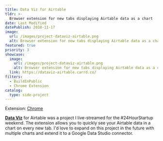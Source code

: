 ```yaml
---
title: Data Viz for Airtable
tldr: >-
  Browser extension for new tabs displaying Airtable data as a chart
date: Last Modified
datePublish: 2018-11-17
image:
  url: /images/project-dataviz-airtable.png
  alt: Browser extension for new tabs displaying Airtable data as a chart
featured: true
priority: 3
showcase:
  image:
    url: /images/project-dataviz-airtable.png
    alt: Browser extension for new tabs displaying Airtable data as a chart
  link: https://dataviz-airtable.carrd.co/
filters:
  - BuildInPublic
  - Chrome Extension
catalog:
  type: side-project
---
```


Extension: [Chrome](https://chrome.google.com/webstore/detail/data-viz-for-airtable/hbldbopdngofhpigeifhbcpanndlkipn)

[**Data Viz**](https://dataviz-airtable.carrd.co/) for Airtable was a project I live-streamed for the #24HourStartup weekend. The extension allows you to quickly see your Airtable data in a chart on every new tab. I'd love to expand on this project in the future with multiple charts and extend it to a Google Data Studio connector.